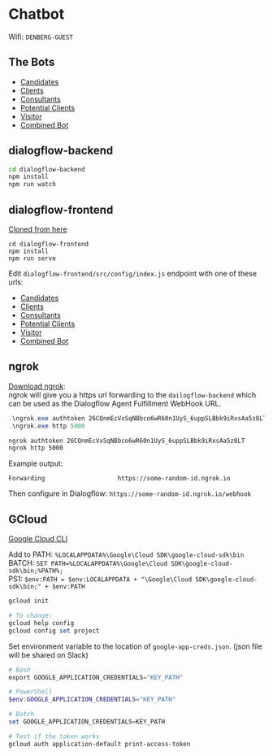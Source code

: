 Chatbot
=======

Wifi: `DENBERG-GUEST`

The Bots
--------

- [Candidates](https://itenium-chatbot-candidate-lico.web.ushaflow.io)
- [Clients](https://itenium-chatbot-client-wbrm.web.ushaflow.io)
- [Consultants](https://itenium-chatbot-consultan-dnxo.web.ushaflow.io)
- [Potential Clients](https://itenium-chatbot-potential-xcvt.web.ushaflow.io)
- [Visitor](https://itenium-chatbot-visitor-tc9k.web.ushaflow.io)
- [Combined Bot](https://bootcamp-chatbot-cfav.web.ushaflow.io/)



dialogflow-backend
------------------

```sh
cd dialogflow-backend
npm install
npm run watch
```


dialogflow-frontend
-------------------

[Cloned from here](https://github.com/mishushakov/dialogflow-web-v2)

```
cd dialogflow-frontend
npm install
npm run serve
```

Edit `dialogflow-frontend/src/config/index.js` endpoint with one of these urls:

- [Candidates](https://itenium-chatbot-candidate-lico.core.ushaflow.io)
- [Clients](https://itenium-chatbot-client-wbrm.core.ushaflow.io)
- [Consultants](https://itenium-chatbot-consultan-dnxo.core.ushaflow.io)
- [Potential Clients](https://itenium-chatbot-potential-xcvt.core.ushaflow.io)
- [Visitor](https://itenium-chatbot-visitor-tc9k.core.ushaflow.io)
- [Combined Bot](https://bootcamp-chatbot-cfav.core.ushaflow.io/)



ngrok
-----

[Download ngrok](https://ngrok.com/download):  
ngrok will give you a https url forwarding to the `dailogflow-backend`
which can be used as the Dialogflow Agent Fulfillment WebHook URL.

```ps1
.\ngrok.exe authtoken 26CQnmEcVxSqNBbco6wR60n1UyS_6uppSLBbk9iRxsAa5z8LT
.\ngrok.exe http 5000
```

```sh
ngrok authtoken 26CQnmEcVxSqNBbco6wR60n1UyS_6uppSLBbk9iRxsAa5z8LT
ngrok http 5000
```

Example output:  

```
Forwarding                    https://some-random-id.ngrok.io
```

Then configure in Dialogflow: `https://some-random-id.ngrok.io/webhook`


GCloud
------

[Google Cloud CLI](https://dl.google.com/dl/cloudsdk/channels/rapid/GoogleCloudSDKInstaller.exe)

Add to PATH: `%LOCALAPPDATA%\Google\Cloud SDK\google-cloud-sdk\bin`  
BATCH: `SET PATH=%LOCALAPPDATA%\Google\Cloud SDK\google-cloud-sdk\bin;%PATH%;`  
PS1: `$env:PATH = $env:LOCALAPPDATA + "\Google\Cloud SDK\google-cloud-sdk\bin;" + $env:PATH`

```ps1
gcloud init

# To change:
gcloud help config
gcloud config set project
```

Set environment variable to the location of `google-app-creds.json`.
(json file will be shared on Slack)

```ps1
# Bash
export GOOGLE_APPLICATION_CREDENTIALS="KEY_PATH"

# PowerShell
$env:GOOGLE_APPLICATION_CREDENTIALS="KEY_PATH"

# Batch
set GOOGLE_APPLICATION_CREDENTIALS=KEY_PATH

# Test if the token works
gcloud auth application-default print-access-token
```
